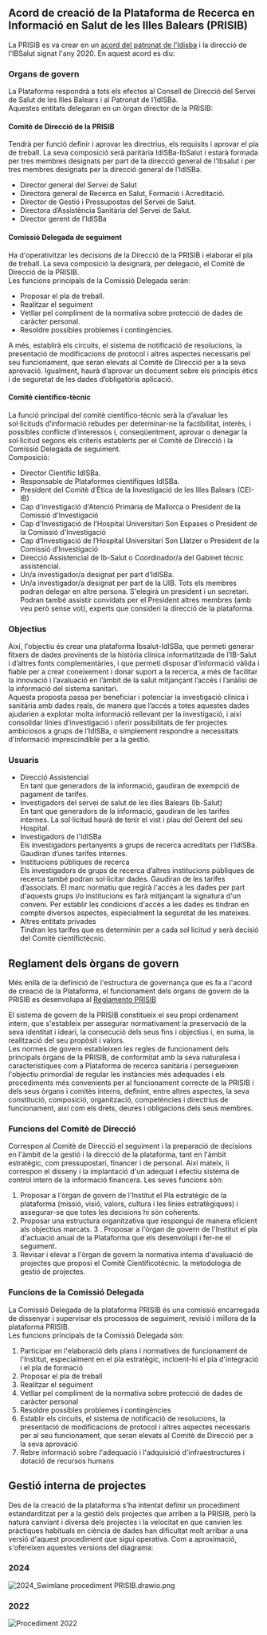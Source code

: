 ## Acord de creació de la Plataforma de Recerca en Informació en Salut de les Illes Balears (PRISIB)
La PRISIB es va crear en un [acord del patronat de l'Idisba](PRISIB/Formacio/src/branch/master/Reglaments%20i%20procediments%20interns/Plataforma%20de%20Recerca%20en%20Informaci%C3%B3%20en%20Salut%20de%20les%20Illes%20Balears%20%28PRISIB%29.pdf) i la direcció de l'IBSalut signat l'any 2020. 
En aquest acord es diu:

### Organs de govern
La Plataforma respondrà a tots els efectes al Consell de Direcció del Servei de Salut de les Illes Balears i al Patronat de l’IdISBa.  
Aquestes entitats delegaran en un òrgan director de la PRISIB:

#### Comitè de Direcció de la PRISIB
Tendrà per funció definir i aprovar les directrius, els requisits i aprovar el pla de treball. La seva composició serà paritària IdISBa-IbSalut i estarà formada per tres membres designats per part de la direcció general de l’Ibsalut i per tres membres designats per la direcció general de l’IdISBa.
- Director general del Servei de Salut
- Directora general de Recerca en Salut, Formació i Acreditació.
- Director de Gestió i Pressupostos del Servei de Salut.
- Directora d’Assistència Sanitària del Servei de Salut.
- Director gerent de l’IdISBa

#### Comissió Delegada de seguiment
Ha d'operativitzar les decisions de la Direcció de la PRISIB i elaborar el pla de treball. La seva composició la designarà, per delegació, el Comitè de Direcció de la PRISIB.  
Les funcions principals de la Comissió Delegada serán:
- Proposar el pla de treball.
- Realitzar el seguiment
- Vetllar pel compliment de la normativa sobre protecció de dades de caràcter personal.
- Resoldre possibles problemes i contingències.

A més, establirà els circuits, el sistema de notificació de resolucions, la presentació de modificacions de protocol i altres aspectes necessaris pel seu funcionament, que seran elevats al Comitè de Direcció per a la seva aprovació. Igualment, haurà d’aprovar un document sobre els principis ètics i de seguretat de les dades d’obligatòria aplicació.

#### Comitè científico-tècnic
La funció principal del comitè científico-tècnic serà la d’avaluar les sol·licituds d’informació rebudes per determinar-ne la factibilitat, interès, i possibles conflicte d’interessos i, conseqüentment, aprovar o denegar la sol·licitud segons els criteris establerts per el Comitè de Direcció i la Comissió Delegada de seguiment.  
Composició:
- Director Científic IdISBa.
- Responsable de Plataformes científiques IdISBa.
- President del Comitè d’Ètica de la Investigació de les Illes Balears (CEI-IB)
- Cap d'investigació d'Atenció Primària de Mallorca o President de la Comissió
d'Investigació
- Cap d'Investigació de l’Hospital Universitari Son Espases o President de la Comissió
d'Investigació
- Cap d’Investigació de l’Hospital Universitari Son Llàtzer o President de la Comissió
d’Investigació
- Direcció Assistencial de Ib-Salut o Coordinador/a del Gabinet tècnic assistencial.
- Un/a investigador/a designat per part d’IdISBa.
- Un/a investigador/a designat per part de la UIB.
Tots els membres podran delegar en altre persona.
S'elegirà un president i un secretari.
Podran també assistir convidats per el President altres membres (amb veu però sense vot), experts que
consideri la direcció de la plataforma.

### Objectius

Així, l'objectiu és crear una plataforma Ibsalut-IdISBa, que permeti generar fitxers de dades provinents de la història clínica informatitzada de l’IB-Salut i d’altres fonts complementàries, i que permeti disposar d'informació vàlida i fiable per a crear coneixement i donar suport a la recerca, a més de facilitar la innovació i l’avaluació en l’àmbit de la salut mitjançant l’accés i l’anàlisi de la informació del sistema sanitari.  
Aquesta proposta passa per beneficiar i potenciar la investigació clínica i sanitària amb dades reals, de manera que l’accés a totes aquestes dades ajudarien a explotar molta informació rellevant per la investigació, i així consolidar línies d’investigació i oferir possibilitats de fer projectes ambiciosos a grups de l’IdISBa, o simplement respondre a necessitats d'informació imprescindible per a la gestió.

### Usuaris
- Direcció Assistencial  
En tant que generadors de la informació, gaudiran de exempció de pagament de tarifes.
- Investigadors del servei de salut de les illes Balears (Ib-Salut)  
En tant que generadors de la informació, gaudiran de les tarifes internes. La sol·licitud haurà de tenir el vist i plau del Gerent del seu Hospital.
- Investigadors de l'IdISBa  
Els investigadors pertanyents a grups de recerca acreditats per l’IdISBa. Gaudiran d’unes tarifes internes.
- Institucions públiques de recerca  
Els investigadors de grups de recerca d’altres institucions públiques de recerca també podran sol·licitar dades. Gaudiran de les tarifes d’associats. El marc normatiu que regirà l'accés a les dades per part d'aquests grups i/o institucions es farà mitjançant la signatura d'un conveni. Per establir les condicions d'accés a les dades es tindran en compte diversos aspectes, especialment la seguretat de les mateixes.
- Altres entitats privades  
Tindran les tarifes que es determinin per a cada sol·licitud y serà decisió del Comitè científictècnic.

## Reglament dels òrgans de govern
Més enllà de la definició de l'estructura de governança que es fa a l'acord de creació de la Plataforma, el funcionament dels òrgans de govern de la PRISIB es desenvolupa al [Reglamento PRISIB](/PRISIB/Formacio/src/branch/master/Reglaments%20i%20procediments%20interns/2023_03_22%20Reglamento%20%C3%93rganos%20PRISIB.pdf)

El sistema de govern de la PRISIB constitueix el seu propi ordenament intern, que s'estableix per assegurar normativament la preservació de la seva identitat i ideari, la consecució dels seus fins i objectius i, en suma, la realització del seu propòsit i valors.  
Les normes de govern estableixen les regles de funcionament dels principals òrgans de la PRISIB, de conformitat amb la seva naturalesa i característiques com a Plataforma de recerca sanitària i persegueixen l'objectiu primordial de regular les instàncies més adequades i els procediments més convenients per al funcionament correcte de la PRISIB i dels seus òrgans i comitès interns, definint, entre altres aspectes, la seva constitució, composició, organització, competències i directrius de funcionament, així com els drets, deures i obligacions dels seus membres.

### Funcions del Comitè de Direcció
Correspon al Comitè de Direcció el seguiment i la preparació de decisions en l'àmbit de la gestió i la direcció de la plataforma, tant en l'àmbit estratègic, com pressupostari, financer i de personal. Així mateix, li correspon el disseny i la implantació d'un adequat i efectiu sistema de control intern de la informació financera.
Les seves funcions són:
1. Proposar a l'òrgan de govern de l'Institut el Pla estratègic de la plataforma (missió, visió, valors, cultura i les línies estratègiques) i assegurar-se que totes les decisions hi són coherents.
2. Proposar una estructura organitzativa que respongui de manera eficient als objectius marcats.
3 . Proposar a l'òrgan de govern de l'Institut el pla d'actuació anual de la Plataforma que els desenvolupi i fer-ne el seguiment.
4. Revisar i elevar a l'òrgan de govern la normativa interna d'avaluació de projectes que proposi el Comitè Cientificotècnic. la metodologia de gestió de projectes.

### Funcions de la Comissió Delegada
La Comissió Delegada de la plataforma PRISIB és una comissió encarregada de dissenyar i supervisar els processos de seguiment, revisió i millora de la plataforma PRISIB.  
Les funcions principals de la Comissió Delegada són:
1. Participar en l'elaboració dels plans i normatives de funcionament de l'Institut, especialment en el pla estratègic, incloent-hi el pla d'integració i el pla de formació
2. Proposar el pla de treball
3. Realitzar el seguiment
4. Vetllar pel compliment de la normativa sobre protecció de dades de caràcter personal
5. Resoldre possibles problemes i contingències
6. Establir els circuits, el sistema de notificació de resolucions, la presentació de modificacions de protocol i altres aspectes necessaris per al seu funcionament, que seran elevats al Comitè de Direcció per a la seva aprovació
7. Rebre informació sobre l'adequació i l'adquisició d'infraestructures i dotació de recursos humans

## Gestió interna de projectes
Des de la creació de la plataforma s'ha intentat definir un procediment estandarditzat per a la gestió dels projectes que arriben a la PRISIB, però la natura canviant i diversa dels projectes i la velocitat en que canvien les pràctiques habituals en ciència de dades han dificultat molt arribar a una versió d'aquest procediment que sigui operativa. 
Com a aproximació, s'ofereixen aquestes versions del diagrama:

### 2024
![2024_Swimlane procediment PRISIB.drawio.png](PRISIB/Formacio/raw/branch/master/Reglaments%20i%20procediments%20interns/2024_Swimlane%20procediment%20PRISIB.drawio.png)

### 2022
![Procediment 2022](/Formacio/raw/branch/master/Reglaments%20i%20procediments%20interns/Procediment%20Servei%20Extracci%C3%B3%20de%20dades%20PRISIB%20v3.png)